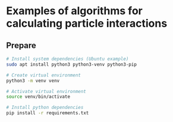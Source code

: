 # Examples of algorithms for calculating particle interactions

## Prepare

```bash
# Install system dependencies (Ubuntu example)
sudo apt install python3 python3-venv python3-pip

# Create virtual environment
python3 -m venv venv

# Activate virtual environment
source venv/bin/activate

# Install python dependencies
pip install -r requirements.txt
```

